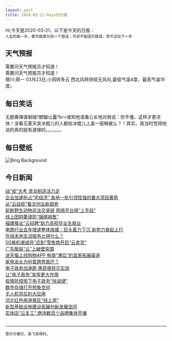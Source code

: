```yaml
---
layout: post
title: 2020-03-21-Mayx的日报
---
```


Hi,今天是2020-03-21，以下是今天的日报：<br><small>
人生的每一步，都可能成为另一个错误；可却不能因为错误，而不迈出下一步</small><!--more-->
## 天气预报
需要问天气预报员才知道！<br>需要问天气预报员才知道！<br>银川:周一 03月23日,小雨转多云 西北风转持续无风向,最低气温4度，最高气温19度。
## 每日笑话
无题春竦谋蛔铀?醪蝗让矗?br>谁知他语重心长地对我说：你不懂，这样才更凉快！没看见夏天卖冰棍儿的人都给冰棍儿上盖一层棉被么？！其实，我当时觉得他说的真的挺有道理的。。。。。。。
## 每日壁纸
![Bing Background](https://cn.bing.com/th?id=OHR.SaltonSea_EN-US9699729653_1920x1080.jpg&rf=LaDigue_1920x1080.jpg&pid=hp "A heron perches on a piling at the Salton Sea in California (© Garret Suhrie/Cavan Images)")
## 今日新闻

[战“疫”大考 青岛制造活力足](http://it.people.com.cn/n1/2020/0320/c1009-31641726.html)   
[企业加速抢占“宅经济” 各地一批引领性强的重大项目蓄势](http://it.people.com.cn/n1/2020/0320/c1009-31641102.html)   
[从“云战疫”看文创业新趋势](http://it.people.com.cn/n1/2020/0320/c1009-31641080.html)   
[斩断野生动物非法交易链 网络平台得“上手段”](http://it.people.com.cn/n1/2020/0320/c1009-31641098.html)   
[线上团购要谨防“捆绑销售”](http://it.people.com.cn/n1/2020/0320/c1009-31641081.html)   
[福建推出“云招聘”助力高校毕业生就业](http://it.people.com.cn/n1/2020/0320/c1009-31641067.html)   
[电商行业去年增速整体放缓：巨头着力下沉 新势力奋起上行](http://it.people.com.cn/n1/2020/0320/c1009-31640634.html)   
[在线本地生活服务比拼什么？](http://it.people.com.cn/n1/2020/0320/c1009-31640660.html)   
[5G换机潮或将“迟到”零售商开启“云卖货”](http://it.people.com.cn/n1/2020/0320/c1009-31640663.html)   
[广东服装“云”上破壁突围](http://it.people.com.cn/n1/2020/0320/c1009-31640664.html)   
[进天猫上线购物APP 电商“滞后”的宜家拓展渠道](http://it.people.com.cn/n1/2020/0320/c1009-31640654.html)   
[家电龙头为何爱跨界医疗？](http://it.people.com.cn/n1/2020/0320/c1009-31640657.html)   
[电子政务加速跑 惠民便民见实效](http://it.people.com.cn/n1/2020/0320/c1009-31640525.html)   
[让“电子政务”发挥更大作用](http://it.people.com.cn/n1/2020/0320/c1009-31640526.html)   
[疫情防控按下电子政务“快进键”](http://it.people.com.cn/n1/2020/0320/c1009-31640527.html)   
[数字存储打开想象空间](http://it.people.com.cn/n1/2020/0320/c1009-31640507.html)   
[无人机背后的大应用](http://it.people.com.cn/n1/2020/0320/c1009-31640508.html)   
[河北红色旅游景区“线上游”](http://it.people.com.cn/n1/2020/0320/c1009-31640522.html)   
[新型基础设施建设拓展创新发展空间](http://it.people.com.cn/n1/2020/0320/c1009-31640506.html)   
[实体店“云复工” 商场数百个品牌集体开播](http://it.people.com.cn/n1/2020/0320/c1009-31640493.html)   
<br />

***

<small>思尔为雏日，高飞背母时。</small>
